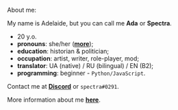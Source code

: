 About me:

My name is Adelaide, but you can call me **Ada** or **Spectra**.
- 20 y.o.
- **pronouns**: she/her ([**more**](https://en.pronouns.page/@SpectraPhantom));
- **education**: historian & politician;
- **occupation**: artist, writer, role-player, mod;
- **translator**: UA (native) / RU (bilingual) / EN (B2);
- **programming**: beginner - `Python/JavaScript`.

Contact me at [**Discord**](https://discordapp.com/users/729576210107203625) or `spectra#0291`.

More information about me [**here**](https://spectrumous.carrd.co/).

